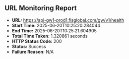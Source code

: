 ## URL Monitoring Report

- **URL:** https://api-gw1-prod1.fisglobal.com/gw/v1/health
- **Start Time:** 2025-06-20T10:25:20.284044
- **End Time:** 2025-06-20T10:25:21.604905
- **Total Time Taken:** 1.320861 seconds
- **HTTP Status Code:** 200
- **Status:** Success
- **Failure Reason:** N/A
